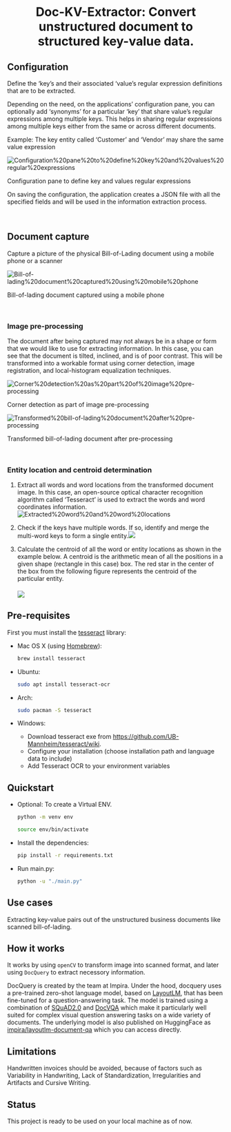 <div align="center">

# Doc-KV-Extractor: Convert unstructured document to structured key-value data.

</div>

## Configuration

Define the ‘key’s and their associated ‘value’s regular expression definitions that are to be extracted.

Depending on the need, on the applications’ configuration pane, you can optionally add ‘synonyms’ for a particular ‘key’ that share value’s regular expressions among multiple keys. This helps in sharing regular expressions among multiple keys either from the same or across different documents.

Example: The key entity called ‘Customer’ and ‘Vendor’ may share the same value expression

![Configuration%20pane%20to%20define%20key%20and%20values%20regular%20expressions](https://blogs.sap.com/wp-content/uploads/2020/11/fig2-1.png)

Configuration pane to define key and values regular expressions

On saving the configuration, the application creates a JSON file with all the specified fields and will be used in the information extraction process.

<br>

## Document capture

Capture a picture of the physical Bill-of-Lading document using a mobile phone or a scanner

![Bill-of-lading%20document%20captured%20using%20mobile%20phone](https://blogs.sap.com/wp-content/uploads/2020/11/fig3.jpg)

Bill-of-lading document captured using a mobile phone

<br>

### Image pre-processing

The document after being captured may not always be in a shape or form that we would like to use for extracting information. In this case, you can see that the document is tilted, inclined, and is of poor contrast. This will be transformed into a workable format using corner detection, image registration, and local-histogram equalization techniques.

![Corner%20detection%20as%20part%20of%20image%20pre-processing](https://blogs.sap.com/wp-content/uploads/2020/11/fig4.jpg)

Corner detection as part of image pre-processing

![Transformed%20bill-of-lading%20document%20after%20pre-processing](https://blogs.sap.com/wp-content/uploads/2020/11/fig5.jpg)

Transformed bill-of-lading document after pre-processing

<br>

### Entity location and centroid determination

1.  Extract all words and word locations from the transformed document image. In this case, an open-source optical character recognition algorithm called ‘Tesseract’ is used to extract the words and word coordinates information.![Extracted%20word%20and%20word%20locations](https://blogs.sap.com/wp-content/uploads/2020/11/fig6-1.png)
2.  Check if the keys have multiple words. If so, identify and merge the multi-word keys to form a single entity.![](https://blogs.sap.com/wp-content/uploads/2020/11/fig7.png)
3.  Calculate the centroid of all the word or entity locations as shown in the example below. A centroid is the arithmetic mean of all the positions in a given shape (rectangle in this case) box. The red star in the center of the box from the following figure represents the centroid of the particular entity.  
    
    #### ![](https://blogs.sap.com/wp-content/uploads/2020/11/fig8.png)

## Pre-requisites

First you must install the [tesseract](https://github.com/tesseract-ocr/tesseract) library:

- Mac OS X (using [Homebrew](https://brew.sh/)):

  ```sh
  brew install tesseract
  ```

- Ubuntu:

  ```sh
  sudo apt install tesseract-ocr
  ```
- Arch:

  ```sh
  sudo pacman -S tesseract
  ```
- Windows:
    
    - Download tesseract exe from https://github.com/UB-Mannheim/tesseract/wiki.
    - Configure your installation (choose installation path and language data to include)
    - Add Tesseract OCR to your environment variables


## Quickstart

- Optional: To create a Virtual ENV.

  ```sh
  python -m venv env
  ```
  ```sh
  source env/bin/activate
  ```

- Install the dependencies:

  ```sh
  pip install -r requirements.txt
  ```
- Run main.py:

  ```sh
  python -u "./main.py"      
  ```


## Use cases

Extracting key-value pairs out of the unstructured business documents like scanned bill-of-lading.

## How it works


It works by using `openCV` to transform image into scanned format, and later using `DocQuery` to extract necessory information.

DocQuery is created by the team at Impira.
Under the hood, docquery uses a pre-trained zero-shot language model, based on [LayoutLM](https://arxiv.org/abs/1912.13318), that has been
fine-tuned for a question-answering task. The model is trained using a combination of [SQuAD2.0](https://rajpurkar.github.io/SQuAD-explorer/)
and [DocVQA](https://rrc.cvc.uab.es/?ch=17) which make it particularly well suited for complex visual question answering tasks on
a wide variety of documents. The underlying model is also published on HuggingFace as [impira/layoutlm-document-qa](https://huggingface.co/impira/layoutlm-document-qa)
which you can access directly.

## Limitations

Handwritten invoices should be avoided, because of factors such as Variability in Handwriting, Lack of Standardization, Irregularities and Artifacts and Cursive Writing.


## Status

This project is ready to be used on your local machine as of now. 